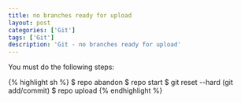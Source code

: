 ```yaml
---
title: no branches ready for upload
layout: post
categories: ['Git']
tags: ['Git']
description: 'Git - no branches ready for upload'
---
```


You must do the following steps:

{% highlight sh %}
$ repo abandon <branch> <project>
$ repo start <branch> <project>
$ git reset --hard <latest-github-commit-id>
  (git add/commit)
$ repo upload <project>
{% endhighlight %}
